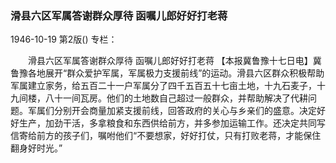### 滑县六区军属答谢群众厚待  函嘱儿郎好好打老蒋

1946-10-19
第2版()
专栏：

　　滑县六区军属答谢群众厚待
    函嘱儿郎好好打老蒋
    【本报冀鲁豫十七日电】冀鲁豫各地展开“群众爱护军属，军属极力支援前线”的运动。滑县六区群众积极帮助军属建立家务，给五百二十一户军属分了四千五百五十七亩土地，十九石麦子，十九间楼，八十一间瓦房。他们的土地数自己超过一般群众，并帮助解决了代耕问题。军属们分别开会商量加紧支援前线，回答政府的关心与乡亲们的盛意。决定好好生产，加劲干活，多拿粮食和东西供给前方，并多参加运输工作。还决定共同写信寄给前方的孩子们，嘱咐他们“不要想家，好好打仗，只有打败老蒋，才能保住翻身好时光。”
